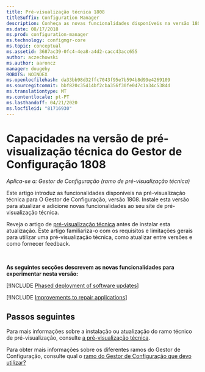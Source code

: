 ```yaml
---
title: Pré-visualização técnica 1808
titleSuffix: Configuration Manager
description: Conheça as novas funcionalidades disponíveis na versão 1808 do ramo de pré-visualização técnica do Gestor de Configuração.
ms.date: 08/17/2018
ms.prod: configuration-manager
ms.technology: configmgr-core
ms.topic: conceptual
ms.assetid: 3687ac39-0fc4-4ea8-a4d2-cacc43acc655
author: aczechowski
ms.author: aaroncz
manager: dougeby
ROBOTS: NOINDEX
ms.openlocfilehash: da33bb98d32ffc7043f95e7b594b8d99e4269109
ms.sourcegitcommit: bbf820c35414bf2cba356f30fe047c1a34c5384d
ms.translationtype: MT
ms.contentlocale: pt-PT
ms.lasthandoff: 04/21/2020
ms.locfileid: "81716930"
---
```

# <a name="capabilities-in-configuration-manager-technical-preview-version-1808"></a>Capacidades na versão de pré-visualização técnica do Gestor de Configuração 1808 

*Aplica-se a: Gestor de Configuração (ramo de pré-visualização técnica)*

Este artigo introduz as funcionalidades disponíveis na pré-visualização técnica para O Gestor de Configuração, versão 1808. Instale esta versão para atualizar e adicione novas funcionalidades ao seu site de pré-visualização técnica. 

Reveja o artigo de [pré-visualização técnica](technical-preview.md) antes de instalar esta atualização. Este artigo familiariza-o com os requisitos e limitações gerais para utilizar uma pré-visualização técnica, como atualizar entre versões e como fornecer feedback.     


<!--  Known Issues Template
## Known issues 

[!INCLUDE [known issue title](includes/known-issue-bugid.md)]

-->



</br>

**As seguintes secções descrevem as novas funcionalidades para experimentar nesta versão:**  


[!INCLUDE [Phased deployment of software updates](includes/1358146.md)]


[!INCLUDE [Improvements to repair applications](includes/1357866.md)]



## <a name="next-steps"></a>Passos seguintes

Para mais informações sobre a instalação ou atualização do ramo técnico de pré-visualização, consulte [a pré-visualização técnica](technical-preview.md).    

Para obter mais informações sobre os diferentes ramos do Gestor de Configuração, consulte qual o [ramo do Gestor de Configuração que devo utilizar?](../understand/which-branch-should-i-use.md)
